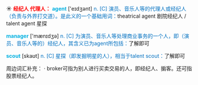 ☀ <font color="red">**经纪人 代理人：**</font>
<font color="sky blue">**agent**</font> ['eɪdӡənt] 
<font color="#0070c0">n. [C] 演员、音乐人等的代理人或经纪人（负责与外界打交道）。是此义的一个基础用词：</font>theatrical agent 剧院经纪人 / talent agent 星探
           
<font color="sky blue">**manager**</font> ['mænɪdӡə] 
<font color="#0070c0">n. [C] 为演员、音乐人等处理商业事务的一个人，即（演员、音乐人等的）经纪人，其含义已为agent所包括：</font>了解即可

<font color="sky blue">**scout**</font> [skaʊt]
<font color="#0070c0">n. [C] 星探（即发掘明星的人），相当于talent scout：</font>了解即可

周边词汇补充：
· broker可指为别人进行买卖交易的人，即经纪人、掮客。还可指股票经纪人。

